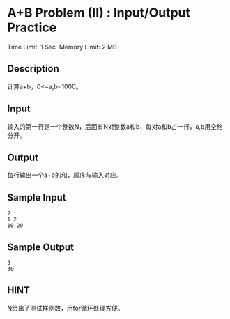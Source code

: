 # A+B Problem (II) : Input/Output Practice
Time Limit: 1 Sec  Memory Limit: 2 MB


## Description
计算a+b，0<=a,b<1000。

## Input
输入的第一行是一个整数N，后面有N对整数a和b，每对a和b占一行，a,b用空格分开。

## Output
每行输出一个a+b的和，顺序与输入对应。

## Sample Input
```
2
1 2
10 20
```
## Sample Output
```
3
30
```

## HINT
N给出了测试样例数，用for循环处理方便。